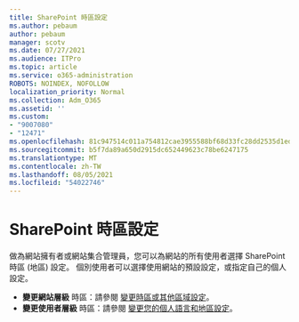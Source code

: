 ```yaml
---
title: SharePoint 時區設定
ms.author: pebaum
author: pebaum
manager: scotv
ms.date: 07/27/2021
ms.audience: ITPro
ms.topic: article
ms.service: o365-administration
ROBOTS: NOINDEX, NOFOLLOW
localization_priority: Normal
ms.collection: Adm_O365
ms.assetid: ''
ms.custom:
- "9007080"
- "12471"
ms.openlocfilehash: 81c947514c011a754812cae3955588bf68d33fc28dd2535d1ed3d180cb89a08a
ms.sourcegitcommit: b5f7da89a650d2915dc652449623c78be6247175
ms.translationtype: MT
ms.contentlocale: zh-TW
ms.lasthandoff: 08/05/2021
ms.locfileid: "54022746"
---
```

# <a name="sharepoint-time-zone-settings"></a>SharePoint 時區設定

做為網站擁有者或網站集合管理員，您可以為網站的所有使用者選擇 SharePoint 時區 (地區) 設定。 個別使用者可以選擇使用網站的預設設定，或指定自己的個人設定。 

- **變更網站層級** 時區：請參閱 [變更時區或其他區域設定](https://support.microsoft.com/office/change-regional-settings-for-a-site-e9e189c7-16e3-45d3-a090-770be6e83c1a)。 
- **變更使用者層級** 時區：請參閱 [變更您的個人語言和地區設定](https://support.microsoft.com/office/change-your-personal-language-and-region-settings-caa1fccc-bcdb-42f3-9e5b-45957647ffd7)。 

